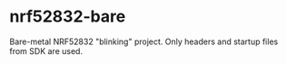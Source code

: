 # nrf52832-bare

Bare-metal NRF52832 "blinking" project. Only headers and startup files from SDK are used.